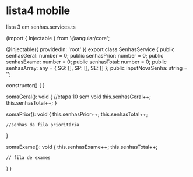 # lista4 mobile


lista 3 em senhas.services.ts

(import { Injectable } from '@angular/core';

@Injectable({
  providedIn: 'root'
})
export class SenhasService {
  public senhasGeral: number = 0;
  public senhasPrior: number = 0;
  public senhasExame: number = 0;
  public senhasTotal: number = 0;
  public senhasArray: any = {
    SG: [],
    SP: [],
    SE: []
  };
  public inputNovaSenha: string = '';

  constructor() { }

  somaGeral(): void {
    //etapa 10 sem void
    this.senhasGeral++;
    this.senhasTotal++;
  }

  somaPrior(): void {
    this.senhasPrior++;
    this.senhasTotal++;

    //senhas da fila prioritária
  }

  somaExame(): void {
    this.senhasExame++;
    this.senhasTotal++;

    // fila de exames
  }
)
